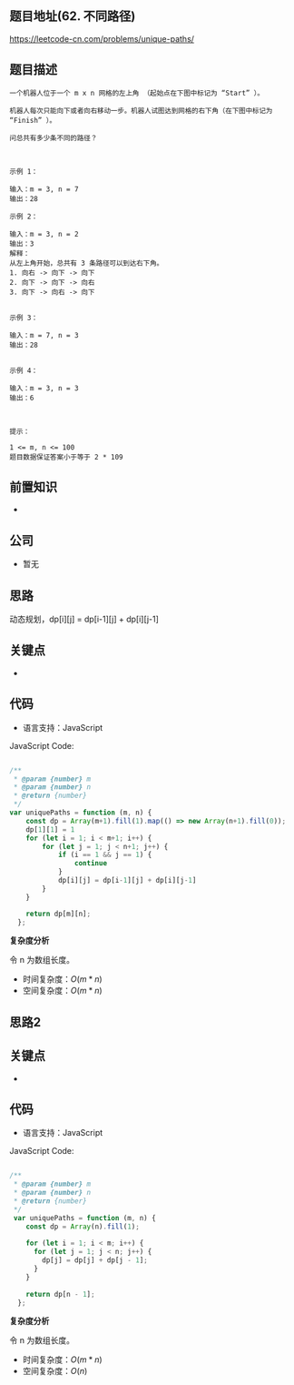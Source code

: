 
## 题目地址(62. 不同路径)

https://leetcode-cn.com/problems/unique-paths/

## 题目描述

```
一个机器人位于一个 m x n 网格的左上角 （起始点在下图中标记为 “Start” ）。

机器人每次只能向下或者向右移动一步。机器人试图达到网格的右下角（在下图中标记为 “Finish” ）。

问总共有多少条不同的路径？

 

示例 1：

输入：m = 3, n = 7
输出：28

示例 2：

输入：m = 3, n = 2
输出：3
解释：
从左上角开始，总共有 3 条路径可以到达右下角。
1. 向右 -> 向下 -> 向下
2. 向下 -> 向下 -> 向右
3. 向下 -> 向右 -> 向下


示例 3：

输入：m = 7, n = 3
输出：28


示例 4：

输入：m = 3, n = 3
输出：6

 

提示：

1 <= m, n <= 100
题目数据保证答案小于等于 2 * 109
```

## 前置知识

- 

## 公司

- 暂无

## 思路

动态规划，dp[i][j] = dp[i-1][j] + dp[i][j-1]

## 关键点

-  

## 代码

- 语言支持：JavaScript

JavaScript Code:

```javascript

/**
 * @param {number} m
 * @param {number} n
 * @return {number}
 */
var uniquePaths = function (m, n) {
    const dp = Array(m+1).fill(1).map(() => new Array(n+1).fill(0));
    dp[1][1] = 1
    for (let i = 1; i < m+1; i++) {
        for (let j = 1; j < n+1; j++) {
            if (i == 1 && j == 1) {
                continue
            }
            dp[i][j] = dp[i-1][j] + dp[i][j-1]
        }
    }

    return dp[m][n];
  };

```


**复杂度分析**

令 n 为数组长度。

- 时间复杂度：$O(m*n)$
- 空间复杂度：$O(m*n)$

## 思路2



## 关键点

-  

## 代码

- 语言支持：JavaScript

JavaScript Code:

```javascript

/**
 * @param {number} m
 * @param {number} n
 * @return {number}
 */
 var uniquePaths = function (m, n) {
    const dp = Array(n).fill(1);
  
    for (let i = 1; i < m; i++) {
      for (let j = 1; j < n; j++) {
        dp[j] = dp[j] + dp[j - 1];
      }
    }
  
    return dp[n - 1];
  };

```


**复杂度分析**

令 n 为数组长度。

- 时间复杂度：$O(m*n)$
- 空间复杂度：$O(n)$



